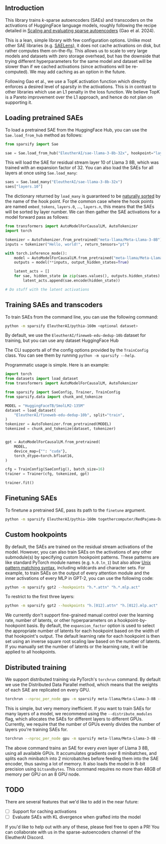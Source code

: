 ## Introduction
This library trains _k_-sparse autoencoders (SAEs) and transcoders on the activations of HuggingFace language models, roughly following the recipe detailed in [Scaling and evaluating sparse autoencoders](https://arxiv.org/abs/2406.04093v1) (Gao et al. 2024).

This is a lean, simple library with few configuration options. Unlike most other SAE libraries (e.g. [SAELens](https://github.com/jbloomAus/SAELens)), it does not cache activations on disk, but rather computes them on-the-fly. This allows us to scale to very large models and datasets with zero storage overhead, but has the downside that trying different hyperparameters for the same model and dataset will be slower than if we cached activations (since activations will be re-computed). We may add caching as an option in the future.

Following Gao et al., we use a TopK activation function which directly enforces a desired level of sparsity in the activations. This is in contrast to other libraries which use an L1 penalty in the loss function. We believe TopK is a Pareto improvement over the L1 approach, and hence do not plan on supporting it.

## Loading pretrained SAEs

To load a pretrained SAE from the HuggingFace Hub, you can use the `Sae.load_from_hub` method as follows:

```python
from sparsify import Sae

sae = Sae.load_from_hub("EleutherAI/sae-llama-3-8b-32x", hookpoint="layers.10")
```

This will load the SAE for residual stream layer 10 of Llama 3 8B, which was trained with an expansion factor of 32. You can also load the SAEs for all layers at once using `Sae.load_many`:

```python
saes = Sae.load_many("EleutherAI/sae-llama-3-8b-32x")
saes["layers.10"]
```

The dictionary returned by `load_many` is guaranteed to be [naturally sorted](https://en.wikipedia.org/wiki/Natural_sort_order) by the name of the hook point. For the common case where the hook points are named `embed_tokens`, `layers.0`, ..., `layers.n`, this means that the SAEs will be sorted by layer number. We can then gather the SAE activations for a model forward pass as follows:

```python
from transformers import AutoModelForCausalLM, AutoTokenizer
import torch

tokenizer = AutoTokenizer.from_pretrained("meta-llama/Meta-Llama-3-8B")
inputs = tokenizer("Hello, world!", return_tensors="pt")

with torch.inference_mode():
    model = AutoModelForCausalLM.from_pretrained("meta-llama/Meta-Llama-3-8B")
    outputs = model(**inputs, output_hidden_states=True)

    latent_acts = []
    for sae, hidden_state in zip(saes.values(), outputs.hidden_states):
        latent_acts.append(sae.encode(hidden_state))

# Do stuff with the latent activations
```

## Training SAEs and transcoders

To train SAEs from the command line, you can use the following command:

```bash
python -m sparsify EleutherAI/pythia-160m <optional dataset>
```
By default, we use the `EleutherAI/fineweb-edu-dedup-10b` dataset for training, but you can use any dataset HuggingFace Hub

The CLI supports all of the config options provided by the `TrainConfig` class. You can see them by running `python -m sparsify --help`.

Programmatic usage is simple. Here is an example:

```python
import torch
from datasets import load_dataset
from transformers import AutoModelForCausalLM, AutoTokenizer

from sparsify import SaeConfig, Trainer, TrainConfig
from sparsify.data import chunk_and_tokenize

MODEL = "HuggingFaceTB/SmolLM2-135M"
dataset = load_dataset(
    "EleutherAI/fineweb-edu-dedup-10b", split="train",
)
tokenizer = AutoTokenizer.from_pretrained(MODEL)
tokenized = chunk_and_tokenize(dataset, tokenizer)


gpt = AutoModelForCausalLM.from_pretrained(
    MODEL,
    device_map={"": "cuda"},
    torch_dtype=torch.bfloat16,
)

cfg = TrainConfig(SaeConfig(), batch_size=16)
trainer = Trainer(cfg, tokenized, gpt)

trainer.fit()
```

## Finetuning SAEs

To finetune a pretrained SAE, pass its path to the `finetune` argument.

```bash
python -m sparsify EleutherAI/pythia-160m togethercomputer/RedPajama-Data-1T-Sample --finetune EleutherAI/sae-pythia-160m-32x
```

## Custom hookpoints

By default, the SAEs are trained on the residual stream activations of the model. However, you can also train SAEs on the activations of any other submodule(s) by specifying custom hookpoint patterns. These patterns are like standard PyTorch module names (e.g. `h.0.ln_1`) but also allow [Unix pattern matching syntax](https://docs.python.org/3/library/fnmatch.html), including wildcards and character sets. For example, to train SAEs on the output of every attention module and the inner activations of every MLP in GPT-2, you can use the following code:

```bash
python -m sparsify gpt2 --hookpoints "h.*.attn" "h.*.mlp.act"
```

To restrict to the first three layers:

```bash
python -m sparsify gpt2 --hookpoints "h.[012].attn" "h.[012].mlp.act"
```

We currently don't support fine-grained manual control over the learning rate, number of latents, or other hyperparameters on a hookpoint-by-hookpoint basis. By default, the `expansion_factor` option is used to select the appropriate number of latents for each hookpoint based on the width of that hookpoint's output. The default learning rate for each hookpoint is then set using an inverse square root scaling law based on the number of latents. If you manually set the number of latents or the learning rate, it will be applied to all hookpoints.

## Distributed training

We support distributed training via PyTorch's `torchrun` command. By default we use the Distributed Data Parallel method, which means that the weights of each SAE are replicated on every GPU.

```bash
torchrun --nproc_per_node gpu -m sparsify meta-llama/Meta-Llama-3-8B --batch_size 1 --layers 16 24 --k 192 --grad_acc_steps 8 --ctx_len 2048
```

This is simple, but very memory inefficient. If you want to train SAEs for many layers of a model, we recommend using the `--distribute_modules` flag, which allocates the SAEs for different layers to different GPUs. Currently, we require that the number of GPUs evenly divides the number of layers you're training SAEs for.

```bash
torchrun --nproc_per_node gpu -m sparsify meta-llama/Meta-Llama-3-8B --distribute_modules --batch_size 1 --layer_stride 2 --grad_acc_steps 8 --ctx_len 2048 --k 192 --load_in_8bit --micro_acc_steps 2
```

The above command trains an SAE for every _even_ layer of Llama 3 8B, using all available GPUs. It accumulates gradients over 8 minibatches, and splits each minibatch into 2 microbatches before feeding them into the SAE encoder, thus saving a lot of memory. It also loads the model in 8-bit precision using `bitsandbytes`. This command requires no more than 48GB of memory per GPU on an 8 GPU node.

## TODO

There are several features that we'd like to add in the near future:
- [ ] Support for caching activations
- [ ] Evaluate SAEs with KL divergence when grafted into the model

If you'd like to help out with any of these, please feel free to open a PR! You can collaborate with us in the sparse-autoencoders channel of the EleutherAI Discord.

